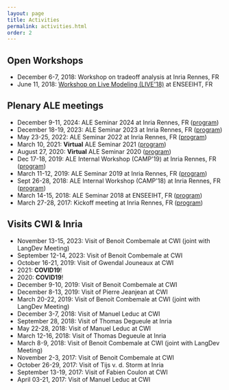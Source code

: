 ```yaml
---
layout: page
title: Activities
permalink: activities.html
order: 2
---
```


<link rel="stylesheet" href="{{ site.baseurl }}/css/all.css">
<link rel="stylesheet" type="text/css" href="https://cdnjs.cloudflare.com/ajax/libs/vis/4.20.1/vis.min.css" />
<script type="text/javascript" src="https://cdnjs.cloudflare.com/ajax/libs/vis/4.20.1/vis.min.js"></script>


## Open Workshops

-	December 6-7, 2018: Workshop on tradeoff analysis at Inria Rennes, FR
- June 11, 2018: [Workshop on Live Modeling (LIVE'18)](http://gemoc.org/ale/live18) at ENSEEIHT, FR

## Plenary ALE meetings

- December 9-11, 2024: ALE Seminar 2024 at Inria Rennes, FR ([program](#))
- December 18-19, 2023: ALE Seminar 2023 at Inria Rennes, FR ([program](#))
- May 23-25, 2022: ALE Seminar 2022 at Inria Rennes, FR ([program](https://github.com/gemoc/ale-shared/blob/master/meetings/22-05-meetInRennes))
- March 10, 2021: **Virtual** ALE Seminar 2021 ([program](https://github.com/gemoc/ale-shared/blob/master/meetings/21-03-Seminar2021/))
- August 27, 2020: **Virtual** ALE Seminar 2020 ([program](https://github.com/gemoc/ale-shared/blob/master/meetings/20-08-Seminar2020/))
- Dec 17-18, 2019: ALE Internal Workshop (CAMP'19) at Inria Rennes, FR ([program](https://github.com/gemoc/ale-shared/blob/master/meetings/19-12-meetInRennes))
- March 11-12, 2019: ALE Seminar 2019 at Inria Rennes, FR ([program](https://github.com/gemoc/ale-shared/blob/master/meetings/19-04-Seminar2019/))
- Sept 26-28, 2018: ALE Internal Workshop (CAMP'18) at Inria Rennes, FR ([program](http://gemoc.org/ale/camp18))
- March 14-15, 2018: ALE Seminar 2018 at ENSEEIHT, FR ([program](https://github.com/gemoc/ale-shared/tree/master/meetings/18-03-Seminar2018))
- March 27-28, 2017: Kickoff meeting at Inria Rennes, FR ([program](https://github.com/gemoc/ale-shared/tree/master/meetings/17-03-kickoff))

## Visits CWI & Inria

-	November 13-15, 2023: Visit of Benoit Combemale at CWI (joint with LangDev Meeting)
-	September 12-14, 2023: Visit of Benoit Combemale at CWI
-	October 16-21, 2019: Visit of Gwendal Jouneaux at CWI
- 2021: **COVID19**!
- 2020: **COVID19**!
- December 9-10, 2019: Visit of Benoit Combemale at CWI
-	December 8-13, 2019: Visit of Pierre Jeanjean at CWI
- March 20-22, 2019: Visit of Benoit Combemale at CWI (joint with LangDev Meeting)
-	December 3-7, 2018: Visit of Manuel Leduc at CWI
-	September 28, 2018: Visit of Thomas Degueule at Inria
-	May 22-28, 2018: Visit of Manuel Leduc at CWI
- March 12-16, 2018: Visit of Thomas Degueule at Inria
- March 8-9, 2018: Visit of Benoit Combemale at CWI (joint with LangDev Meeting)
- November 2-3, 2017: Visit of Benoit Combemale at CWI
- October 26-29, 2017: Visit of Tijs v. d. Storm at Inria
- September 13-19, 2017: Visit of Fabien Coulon at CWI
- April 03-21, 2017: Visit of Manuel Leduc at CWI
